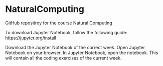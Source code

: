# NaturalComputing
GitHub repositroy for the course Natural Computing

To download Jupyter Notebook, follow the following guide: 
https://jupyter.org/install

Download the Jupyter Notebook of the correct week.
Open Jupyter Notebook on your browser.
In Jupyter Notebook, open the notebook.
This will contain all the coding exercises of the current week.
